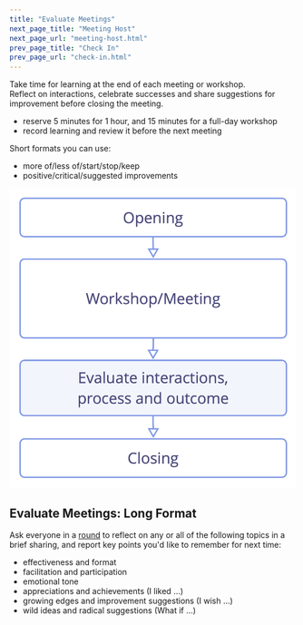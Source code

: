```yaml
---
title: "Evaluate Meetings"
next_page_title: "Meeting Host"
next_page_url: "meeting-host.html"
prev_page_title: "Check In"
prev_page_url: "check-in.html"
---
```



<div class="card summary"><div class="card-body">Take time for learning at the end of each meeting or workshop.
</div></div>
Reflect on interactions, celebrate successes and share suggestions for improvement before closing the meeting.

-   reserve 5 minutes for 1 hour, and 15 minutes for a full-day workshop
-   record learning and review it before the next meeting

Short formats you can use:

-   more of/less of/start/stop/keep
-   positive/critical/suggested improvements

![Evaluate meetings right before closing the meeting](img/meetings/evaluate-interactions.png)

## Evaluate Meetings: Long Format

Ask everyone in a [round](rounds.html) to reflect on any or all of the following topics in a brief sharing, and report key points you'd like to remember for next time:

-   effectiveness and format
-   facilitation and participation
-   emotional tone
-   appreciations and achievements (I liked …)
-   growing edges and improvement suggestions (I wish …)
-   wild ideas and radical suggestions (What if …)
